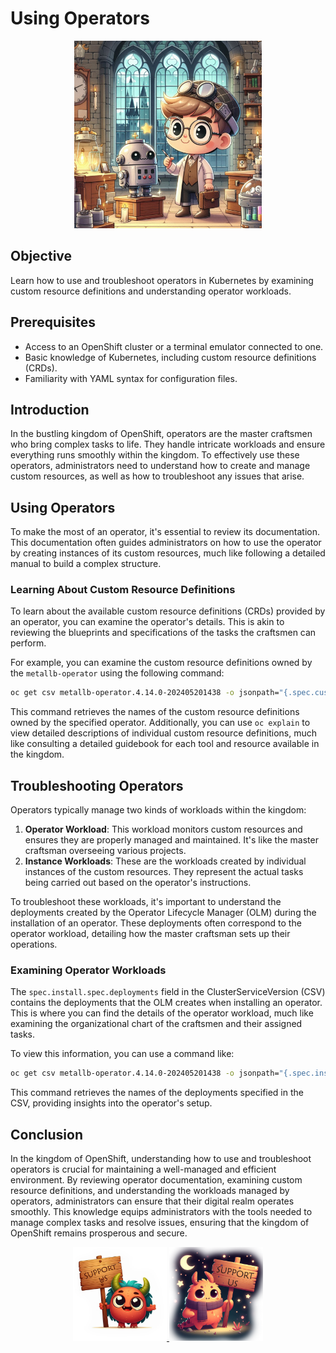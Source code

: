 # Using Operators

<div style="text-align:center;">
  <img src="https://github.com/Vitrua/images/blob/main/openshift/usingop.jpg?raw=true" alt="usingop" width="300" height="300">
</div>

## Objective

Learn how to use and troubleshoot operators in Kubernetes by examining custom resource definitions and understanding operator workloads.

## Prerequisites

- Access to an OpenShift cluster or a terminal emulator connected to one.
- Basic knowledge of Kubernetes, including custom resource definitions (CRDs).
- Familiarity with YAML syntax for configuration files.

## Introduction

In the bustling kingdom of OpenShift, operators are the master craftsmen who bring complex tasks to life. They handle intricate workloads and ensure everything runs smoothly within the kingdom. To effectively use these operators, administrators need to understand how to create and manage custom resources, as well as how to troubleshoot any issues that arise.

## Using Operators

To make the most of an operator, it's essential to review its documentation. This documentation often guides administrators on how to use the operator by creating instances of its custom resources, much like following a detailed manual to build a complex structure.

### Learning About Custom Resource Definitions

To learn about the available custom resource definitions (CRDs) provided by an operator, you can examine the operator's details. This is akin to reviewing the blueprints and specifications of the tasks the craftsmen can perform.

For example, you can examine the custom resource definitions owned by the `metallb-operator` using the following command:

```bash
oc get csv metallb-operator.4.14.0-202405201438 -o jsonpath="{.spec.customresourcedefinitions.owned[*].name}"
```

This command retrieves the names of the custom resource definitions owned by the specified operator. Additionally, you can use `oc explain` to view detailed descriptions of individual custom resource definitions, much like consulting a detailed guidebook for each tool and resource available in the kingdom.

## Troubleshooting Operators

Operators typically manage two kinds of workloads within the kingdom:

1. **Operator Workload**: This workload monitors custom resources and ensures they are properly managed and maintained. It's like the master craftsman overseeing various projects.
2. **Instance Workloads**: These are the workloads created by individual instances of the custom resources. They represent the actual tasks being carried out based on the operator's instructions.

To troubleshoot these workloads, it's important to understand the deployments created by the Operator Lifecycle Manager (OLM) during the installation of an operator. These deployments often correspond to the operator workload, detailing how the master craftsman sets up their operations.

### Examining Operator Workloads

The `spec.install.spec.deployments` field in the ClusterServiceVersion (CSV) contains the deployments that the OLM creates when installing an operator. This is where you can find the details of the operator workload, much like examining the organizational chart of the craftsmen and their assigned tasks.

To view this information, you can use a command like:

```bash
oc get csv metallb-operator.4.14.0-202405201438 -o jsonpath="{.spec.install.spec.deployments[*].name}"
```

This command retrieves the names of the deployments specified in the CSV, providing insights into the operator's setup.

## Conclusion

In the kingdom of OpenShift, understanding how to use and troubleshoot operators is crucial for maintaining a well-managed and efficient environment. By reviewing operator documentation, examining custom resource definitions, and understanding the workloads managed by operators, administrators can ensure that their digital realm operates smoothly. This knowledge equips administrators with the tools needed to manage complex tasks and resolve issues, ensuring that the kingdom of OpenShift remains prosperous and secure.

<div style="text-align:center;">
  <a href="https://patreon.com/Vitrua">
    <img src="https://github.com/Vitrua/images/blob/main/others/supportmonlight.png?raw=true#only-light" alt="support" width="150" height="150">
    <img src="https://github.com/Vitrua/images/blob/main/others/supportmon.png?raw=true#only-dark" alt="support" width="150" height="150">
  </a>
</div>
